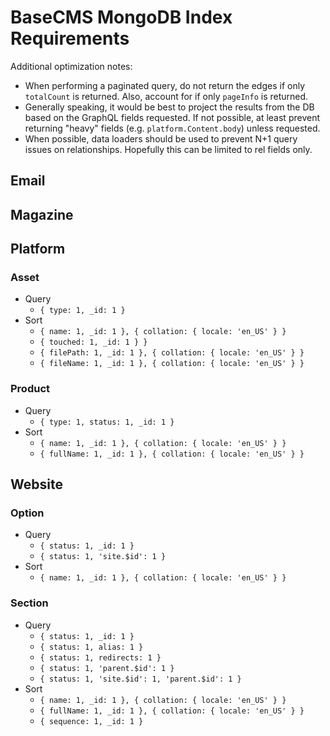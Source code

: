 # BaseCMS MongoDB Index Requirements
Additional optimization notes:
- When performing a paginated query, do not return the edges if only `totalCount` is returned. Also, account for if only `pageInfo` is returned.
- Generally speaking, it would be best to project the results from the DB based on the GraphQL fields requested. If not possible, at least prevent returning "heavy" fields (e.g. `platform.Content.body`) unless requested.
- When possible, data loaders should be used to prevent N+1 query issues on relationships. Hopefully this can be limited to rel fields only.

## Email

## Magazine

## Platform
### Asset
- Query
  - `{ type: 1, _id: 1 }`
- Sort
  - `{ name: 1, _id: 1 }, { collation: { locale: 'en_US' } }`
  - `{ touched: 1, _id: 1 } }`
  - `{ filePath: 1, _id: 1 }, { collation: { locale: 'en_US' } }`
  - `{ fileName: 1, _id: 1 }, { collation: { locale: 'en_US' } }`
### Product
- Query
  - `{ type: 1, status: 1, _id: 1 }`
- Sort
  - `{ name: 1, _id: 1 }, { collation: { locale: 'en_US' } }`
  - `{ fullName: 1, _id: 1 }, { collation: { locale: 'en_US' } }`

## Website
### Option
- Query
  - `{ status: 1, _id: 1 }`
  - `{ status: 1, 'site.$id': 1 }`
- Sort
  - `{ name: 1, _id: 1 }, { collation: { locale: 'en_US' } }`
### Section
- Query
  - `{ status: 1, _id: 1 }`
  - `{ status: 1, alias: 1 }`
  - `{ status: 1, redirects: 1 }`
  - `{ status: 1, 'parent.$id': 1 }`
  - `{ status: 1, 'site.$id': 1, 'parent.$id': 1 }`
- Sort
  - `{ name: 1, _id: 1 }, { collation: { locale: 'en_US' } }`
  - `{ fullName: 1, _id: 1 }, { collation: { locale: 'en_US' } }`
  - `{ sequence: 1, _id: 1 }`
